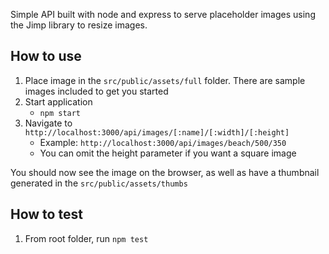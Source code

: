 Simple API built with node and express to serve placeholder images using the Jimp library to resize images.

## How to use
1. Place image in the `src/public/assets/full` folder. There are sample images included to get you started
2. Start application 
    - `npm start`
3. Navigate to `http://localhost:3000/api/images/[:name]/[:width]/[:height]`
    - Example: `http://localhost:3000/api/images/beach/500/350`
    - You can omit the height parameter if you want a square image

You should now see the image on the browser, as well as have a thumbnail generated in the `src/public/assets/thumbs`

## How to test
1. From root folder, run `npm test`
